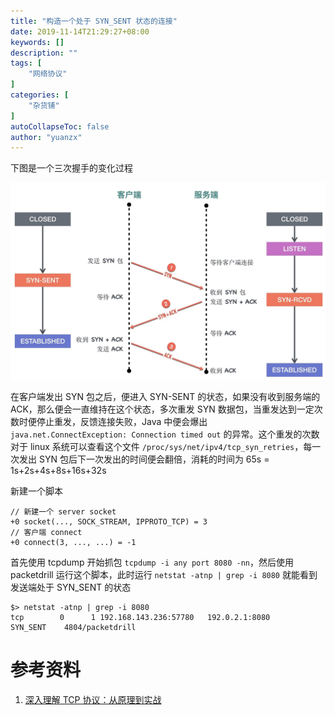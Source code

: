 ```yaml
---
title: "构造一个处于 SYN_SENT 状态的连接"
date: 2019-11-14T21:29:27+08:00
keywords: []
description: ""
tags: [
    "网络协议"
]
categories: [
    "杂货铺"
]
autoCollapseToc: false
author: "yuanzx"
---
```


下图是一个三次握手的变化过程

![](/hub/2019/November/43.png)

在客户端发出 SYN 包之后，便进入 SYN-SENT 的状态，如果没有收到服务端的 ACK，那么便会一直维持在这个状态，多次重发 SYN 数据包，当重发达到一定次数时便停止重发，反馈连接失败，Java 中便会爆出 `java.net.ConnectException: Connection timed out` 的异常。这个重发的次数对于 linux 系统可以查看这个文件 `/proc/sys/net/ipv4/tcp_syn_retries`，每一次发出 SYN 包后下一次发出的时间便会翻倍，消耗的时间为 65s = 1s+2s+4s+8s+16s+32s

新建一个脚本

```
// 新建一个 server socket
+0 socket(..., SOCK_STREAM, IPPROTO_TCP) = 3
// 客户端 connect
+0 connect(3, ..., ...) = -1
```

首先使用 tcpdump 开始抓包 `tcpdump -i any port 8080 -nn`，然后使用 packetdrill 运行这个脚本，此时运行 `netstat -atnp | grep -i 8080` 就能看到发送端处于 SYN_SENT 的状态

```shell
$> netstat -atnp | grep -i 8080
tcp        0      1 192.168.143.236:57780   192.0.2.1:8080          SYN_SENT    4804/packetdrill
```


# 参考资料

1. [深入理解 TCP 协议：从原理到实战](https://juejin.im/book/5c70dbbe51882562046911bc?referrer=5aa21ad15188255585072268)